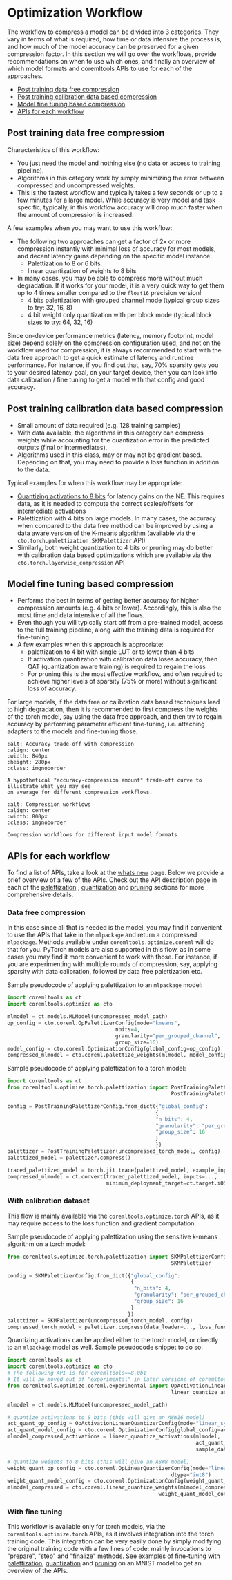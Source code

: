 Optimization Workflow
======================

The workflow to compress a model can be divided into 3 categories.
They vary in terms of what is required, how 
time or data intensive the process is, and how much of the model accuracy can be preserved
for a given compression factor. 
In this section we will go over the workflows, provide recommendations on when to 
use which ones, and finally an overview of which model formats and
coremltools APIs to use for each of the approaches. 


- [Post training data free compression](opt-workflow.md#post-training-data-free-compression)
- [Post training calibration data based compression](opt-workflow.md#post-training-calibration-data-based-compression) 
- [Model fine tuning based compression](opt-workflow.md#model-fine-tuning-based-compression)
- [APIs for each workflow](opt-workflow.md#apis-for-each-workflow)

## Post training data free compression


Characteristics of this workflow:

- You just need the model and nothing else (no data or access to training pipeline).
- Algorithms in this category work by simply minimizing the error between compressed and 
uncompressed weights. 
- This is the fastest workflow and typically takes a few seconds
or up to a few minutes for a large model. While accuracy is very model and task specific, typically,
in this workflow accuracy will drop much faster when the amount of compression is increased.

A few examples when you may want to use this workflow: 
- The following two approaches can get a factor of 2x or more compression instantly 
  with minimal loss of accuracy for most models, and decent latency gains depending on the specific model instance:
    - Palettization to 8 or 6 bits.
    - linear quantization of weights to 8 bits
- In many cases, you may be able to compress more without much degradation. If it works for your model,
  it is a very quick way to get them up to 4 times smaller compared to the `float16` precision version!
  - 4 bits palettization with grouped channel mode (typical group sizes to try: 32, 16, 8)
  - 4 bit weight only quantization with per block mode (typical block sizes to try: 64, 32, 16)


Since on-device performance metrics (latency, memory footprint, model size) 
depend solely on 
the compression configuration used, and not on the workflow used 
for compression, it is always recommended to start with the 
data free approach to get a quick estimate of latency and runtime performance.
For instance, if you find out that, say, 70% sparsity gets you to your desired 
latency goal, on
your target device, then you can look into data calibration / 
fine tuning to get a model with that config and
good accuracy. 

## Post training calibration data based compression 

- Small amount of data required (e.g. 128 training samples) 
- With data available, the algorithms in this category can compress weights while accounting for 
  the quantization error in the predicted outputs (final or intermediates).
- Algorithms used in this class, may or may not be gradient based. Depending on that, 
  you may need to provide a loss function in addition to the data. 


Typical examples for when this workflow may be appropriate:  
  - [Quantizing activations to 8 bits](opt-quantization-api) for latency gains on the NE. 
    This requires data, as it is needed to compute the correct scales/offsets for intermediate activations
  - Palettization with 4 bits on large models. In many cases, 
    the accuracy when compared to the data free method can be 
    improved by using a data aware version of the K-means algorithm 
    (available via the `cto.torch.palettization.SKMPalettizer` API)  
  - Similarly, both weight quantization to 4 bits or pruning may do better with 
    calibration data based optimizations which are 
    available via the `cto.torch.layerwise_compression` API


## Model fine tuning based compression 

- Performs the best in terms of getting better accuracy for higher compression amounts (e.g. 4 bits or lower). Accordingly, this is also the most time and data intensive of all the flows. 
- Even though you will typically start off from a pre-trained model, access to the full training pipeline, along with the training data is required for fine-tuning.   
- A few examples when this approach is appropriate:  
  - palettization to 4 bit with single LUT or to lower than 4 bits  
  - If activation quantization with calibration data loses accuracy, then QAT (quantization aware training) is required to regain the loss
  - For pruning this is the most effective workflow, and often required to achieve higher 
    levels of sparsity (75% or more) without significant loss of accuracy.

For large models, if the data free or calibration data based techniques lead to high degradation,
then it is recommended to first compress the weights of the torch model, say using the data free
approach, and 
then try to regain accuracy by performing 
parameter efficient fine-tuning, i.e. attaching adapters to the models and fine-tuning those. 


```{figure} images/workflows_accuracy_vs_compression.png
:alt: Accuracy trade-off with compression
:align: center
:width: 840px
:height: 280px
:class: imgnoborder

A hypothetical "accuracy-compression amount" trade-off curve to illustrate what you may see
on average for different compression workflows.
```


```{figure} images/three_compression_workflows.png
:alt: Compression workflows
:align: center
:width: 800px
:class: imgnoborder

Compression workflows for different input model formats  
```


## APIs for each workflow

To find a list of APIs, 
take a look at the [whats new](opt-whats-new.md#core-ml-tools-optimization-apis) page.
Below we provide a brief overview of a few of the APIs. 
Check out the API description page in each of the 
[palettization](opt-palettization-api.md)
, [quantization](opt-quantization-api.md)
and 
[pruning](opt-pruning-api.md) 
sections for more comprehensive details. 


### Data free compression 

In this case since all that is needed is the model, you may find it convenient to use the APIs that take
in the `mlpackage` and return a compressed `mlpackage`. Methods available under 
`coremltools.optimize.coreml` will do that for you.
PyTorch models are also supported in this flow, as in some cases you may find it more convenient to work with those.
For instance, if you are experimenting with multiple rounds of compression, say, applying sparsity with data calibration, 
followed by data free palettization etc. 
 
Sample pseudocode of applying palettization to an `mlpackage` model:
```python
import coremltools as ct
import coremltools.optimize as cto

mlmodel = ct.models.MLModel(uncompressed_model_path)
op_config = cto.coreml.OpPalettizerConfig(mode="kmeans",
                                   nbits=4, 
                                   granularity="per_grouped_channel", 
                                   group_size=16) 
model_config = cto.coreml.OptimizationConfig(global_config=op_config)
compressed_mlmodel = cto.coreml.palettize_weights(mlmodel, model_config)
```

Sample pseudocode of applying palettization to a torch model:
```python
import coremltools as ct
from coremltools.optimize.torch.palettization import PostTrainingPalettizerConfig,\
                                                     PostTrainingPalettizer

config = PostTrainingPalettizerConfig.from_dict({"global_config": 
                                                {
                                                "n_bits": 4,
                                                "granularity": "per_grouped_channel",
                                                "group_size": 16
                                                }
                                                })
palettizer = PostTrainingPalettizer(uncompressed_torch_model, config)
palettized_model = palettizer.compress()

traced_palettized_model = torch.jit.trace(palettized_model, example_input) 
compressed_mlmodel = ct.convert(traced_palettized_model, inputs=...,
                                minimum_deployment_target=ct.target.iOS18)
```

### With calibration dataset

This flow is mainly available via the `coremltools.optimize.torch` APIs, as it may require access to
the loss function and gradient computation.

Sample pseudocode of applying palettization using the sensitive k-means algorithm on a torch model:
```python
from coremltools.optimize.torch.palettization import SKMPalettizerConfig,\
                                                     SKMPalettizer 

config = SKMPalettizerConfig.from_dict({"global_config": 
                                        {
                                         "n_bits": 4,
                                         "granularity": "per_grouped_channel",
                                         "group_size": 16
                                        }
                                       })
palettizer = SKMPalettizer(uncompressed_torch_model, config)
compressed_torch_model = palettizer.compress(data_loader=..., loss_function=...)
```

Quantizing activations can be applied either to the torch model, or 
directly to an `mlpackage` model as well. Sample pseudocode snippet to do so: 
```python
import coremltools as ct 
import coremltools.optimize as cto
# The following API is for coremltools==8.0b1
# It will be moved out of "experimental" in later versions of coremltools 
from coremltools.optimize.coreml.experimental import OpActivationLinearQuantizerConfig, \
                                                     linear_quantize_activations

mlmodel = ct.models.MLModel(uncompressed_model_path)

# quantize activations to 8 bits (this will give an A8W16 model)
act_quant_op_config = OpActivationLinearQuantizerConfig(mode="linear_symmetric")
act_quant_model_config = cto.coreml.OptimizationConfig(global_config=act_quant_op_config)
mlmodel_compressed_activations = linear_quantize_activations(mlmodel, 
                                                             act_quant_model_config,
                                                             sample_data=...)

# quantize weights to 8 bits (this will give an A8W8 model)
weight_quant_op_config = cto.coreml.OpLinearQuantizerConfig(mode="linear_symmetric",
                                                     dtype="int8")
weight_quant_model_config = cto.coreml.OptimizationConfig(weight_quant_op_config)
mlmodel_compressed = cto.coreml.linear_quantize_weights(mlmodel_compressed_activations,
                                                 weight_quant_model_config)
```

### With fine tuning 

This workflow is available only for torch models, via the `coremltools.optimize.torch` APIs, 
as it involves integration into the torch training code.
This integration can be very easily done by simply modifying the original training code with a few lines of code: mainly
invocations to "prepare", "step" and "finalize" methods.
See examples of fine-tuning with 
[palettization](https://apple.github.io/coremltools/_examples/dkm_palettization.html), 
[quantization](https://apple.github.io/coremltools/_examples/linear_quantization.html) 
and 
[pruning](https://apple.github.io/coremltools/_examples/magnitude_pruning.html)
on an MNIST model to get an overview of the APIs.